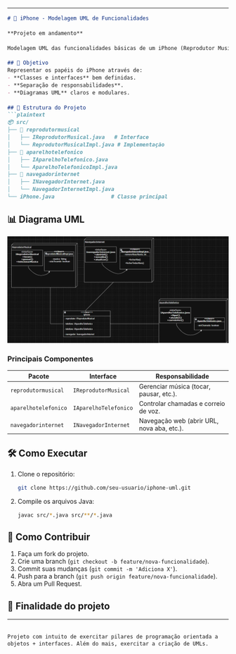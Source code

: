 
---

```markdown
# 📱 iPhone - Modelagem UML de Funcionalidades

**Projeto em andamento**

Modelagem UML das funcionalidades básicas de um iPhone (Reprodutor Musical, Aparelho Telefônico e Navegador na Internet), seguindo boas práticas de design orientado a objetos.

## 🎯 Objetivo
Representar os papéis do iPhone através de:
- **Classes e interfaces** bem definidas.
- **Separação de responsabilidades**.
- **Diagramas UML** claros e modulares.

## 📂 Estrutura do Projeto
```plaintext
📦 src/
├── 📂 reprodutormusical
│   ├── IReprodutorMusical.java   # Interface
│   └── ReprodutorMusicalImpl.java # Implementação
├── 📂 aparelhotelefonico
│   ├── IAparelhoTelefonico.java
│   └── AparelhoTelefonicoImpl.java
├── 📂 navegadorinternet
│   ├── INavegadorInternet.java
│   └── NavegadorInternetImpl.java
└── iPhone.java                  # Classe principal
```

## 📊 Diagrama UML

<img src="lib\UML.png" width="1200">

### Principais Componentes
| **Pacote**           | **Interface**           | **Responsabilidade**                     |
|-----------------------|-------------------------|------------------------------------------|
| `reprodutormusical`   | `IReprodutorMusical`    | Gerenciar música (tocar, pausar, etc.).  |
| `aparelhotelefonico`  | `IAparelhoTelefonico`   | Controlar chamadas e correio de voz.      |
| `navegadorinternet`   | `INavegadorInternet`    | Navegação web (abrir URL, nova aba, etc.).|

## 🛠️ Como Executar 
1. Clone o repositório:
   ```bash
   git clone https://github.com/seu-usuario/iphone-uml.git
   ```
2. Compile os arquivos Java:
   ```bash
   javac src/*.java src/**/*.java
   ```


## 🤝 Como Contribuir
1. Faça um fork do projeto.
2. Crie uma branch (`git checkout -b feature/nova-funcionalidade`).
3. Commit suas mudanças (`git commit -m 'Adiciona X'`).
4. Push para a branch (`git push origin feature/nova-funcionalidade`).
5. Abra um Pull Request.

## 📄 Finalidade do projeto

---
```

Projeto com intuito de exercitar pilares de programação orientada a objetos + interfaces. Além do mais, exercitar a criação de UMLs.
